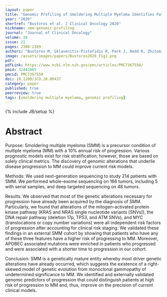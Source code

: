 ```yaml
---
layout: paper
title: "Genomic Profiling of Smoldering Multiple Myeloma Identifies Patients at a High Risk of Disease Progression"
year: "2020"
shortref: "Bustoros et al. J Clinical Oncology 2020"
nickname: smm-genomic-profiling
journal: "Journal of Clinical Oncology"
volume: 38
issue: 21
pages: 2380-2389
authors: "Bustoros M, Sklavenitis-Pistofidis R, Park J, Redd R, Zhitomirsky B, Dunford AJ, Salem K, Tai YT, Anand S, Mouhieddine TH, Chavda SJ, Boehner C, Elagina L, Neuse CJ, Cha J, Rahmat M, Taylor-Weiner A, Van Allen E, Kumar S, Kastritis E, Leshchiner I, Morgan EA, Laubach J, Casneuf T, Richardson P, Munshi NC, Anderson KC, Trippa L, Aguet F, Stewart C, Dimopoulos MA, Yong K, Bergsagel PL, Manier S, Getz G, Ghobrial IM"
image: /assets/images/papers/Bustoros2020_Fig1.png
pdf:
pdfLink: https://www.ncbi.nlm.nih.gov/pmc/articles/PMC7367550/
pmid: 32442065
pmcid: PMC7367550
doi: 10.1200/JCO.20.00437
category: paper
published: true
peerreview: true
tags: [smoldering multiple myeloma, genomic profiling]
---
```

{% include JB/setup %}

# Abstract

Purpose: Smoldering multiple myeloma (SMM) is a precursor condition of multiple myeloma (MM) with a 10% annual risk of progression. Various prognostic models exist for risk stratification; however, those are based on solely clinical metrics. The discovery of genomic alterations that underlie disease progression to MM could improve current risk models.

Methods: We used next-generation sequencing to study 214 patients with SMM. We performed whole-exome sequencing on 166 tumors, including 5 with serial samples, and deep targeted sequencing on 48 tumors.

Results: We observed that most of the genetic alterations necessary for progression have already been acquired by the diagnosis of SMM. Particularly, we found that alterations of the mitogen-activated protein kinase pathway (KRAS and NRAS single nucleotide variants [SNVs]), the DNA repair pathway (deletion 17p, TP53, and ATM SNVs), and MYC (translocations or copy number variations) were all independent risk factors of progression after accounting for clinical risk staging. We validated these findings in an external SMM cohort by showing that patients who have any of these three features have a higher risk of progressing to MM. Moreover, APOBEC associated mutations were enriched in patients who progressed and were associated with a shorter time to progression in our cohort.

Conclusion: SMM is a genetically mature entity whereby most driver genetic alterations have already occurred, which suggests the existence of a right-skewed model of genetic evolution from monoclonal gammopathy of undetermined significance to MM. We identified and externally validated genomic predictors of progression that could distinguish patients at high risk of progression to MM and, thus, improve on the precision of current clinical models.